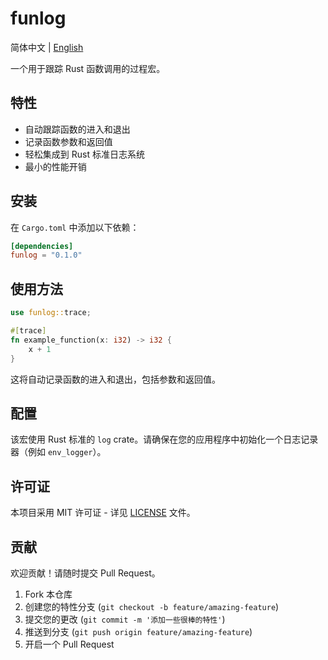# funlog

简体中文 | [English](README.md)

一个用于跟踪 Rust 函数调用的过程宏。

## 特性

- 自动跟踪函数的进入和退出
- 记录函数参数和返回值
- 轻松集成到 Rust 标准日志系统
- 最小的性能开销

## 安装

在 `Cargo.toml` 中添加以下依赖：

```toml
[dependencies]
funlog = "0.1.0"
```

## 使用方法

```rust
use funlog::trace;

#[trace]
fn example_function(x: i32) -> i32 {
    x + 1
}
```

这将自动记录函数的进入和退出，包括参数和返回值。

## 配置

该宏使用 Rust 标准的 `log` crate。请确保在您的应用程序中初始化一个日志记录器（例如 `env_logger`）。

## 许可证

本项目采用 MIT 许可证 - 详见 [LICENSE](LICENSE) 文件。

## 贡献

欢迎贡献！请随时提交 Pull Request。

1. Fork 本仓库
2. 创建您的特性分支 (`git checkout -b feature/amazing-feature`)
3. 提交您的更改 (`git commit -m '添加一些很棒的特性'`)
4. 推送到分支 (`git push origin feature/amazing-feature`)
5. 开启一个 Pull Request
